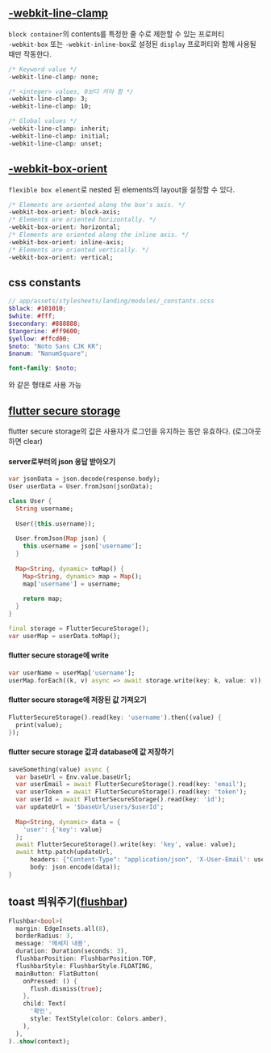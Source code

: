 ## [-webkit-line-clamp](https://developer.mozilla.org/en-US/docs/Web/CSS/-webkit-line-clamp)
`block container`의 contents를 특정한 줄 수로 제한할 수 있는 프로퍼티  
`-webkit-box` 또는 `-webkit-inline-box`로 설정된 `display` 프로퍼티와 함께 사용될 때만 작동한다.  
```css
/* Keyword value */
-webkit-line-clamp: none;

/* <integer> values, 0보다 커야 함 */
-webkit-line-clamp: 3;
-webkit-line-clamp: 10;

/* Global values */
-webkit-line-clamp: inherit;
-webkit-line-clamp: initial;
-webkit-line-clamp: unset;
```

## [-webkit-box-orient](http://css-infos.net/property/-webkit-box-orient)
`flexible box element`로 nested 된 elements의 layout을 설정할 수 있다.
```css
/* Elements are oriented along the box's axis. */
-webkit-box-orient: block-axis;
/* Elements are oriented horizontally. */
-webkit-box-orient: horizontal;
/* Elements are oriented along the inline axis. */
-webkit-box-orient: inline-axis;
/* Elements are oriented vertically. */
-webkit-box-orient: vertical;
```

## css constants
```scss
// app/assets/stylesheets/landing/modules/_constants.scss
$black: #101010;
$white: #fff;
$secondary: #888888;
$tangerine: #ff9600;
$yellow: #ffcd00;
$noto: "Noto Sans CJK KR";
$nanum: "NanumSquare";
```
```scss
font-family: $noto;
```
와 같은 형태로 사용 가능

## [flutter secure storage](https://github.com/mogol/flutter_secure_storage)
flutter secure storage의 값은 사용자가 로그인을 유지하는 동안 유효하다. (로그아웃하면 clear)
#### server로부터의 json 응답 받아오기
```dart
var jsonData = json.decode(response.body);
User userData = User.fromJson(jsonData);
```
```dart
class User {
  String username;
  
  User({this.username});
  
  User.fromJson(Map json) {
    this.username = json['username'];
  }
  
  Map<String, dynamic> toMap() {
    Map<String, dynamic> map = Map();
    map['username'] = username;
    
    return map;
  }
}
```
```dart
final storage = FlutterSecureStorage();
var userMap = userData.toMap();
```
#### flutter secure storage에 write
```dart
var userName = userMap['username'];
userMap.forEach((k, v) async => await storage.write(key: k, value: v));
```
#### flutter secure storage에 저장된 값 가져오기
```dart
FlutterSecureStorage().read(key: 'username').then((value) {
  print(value);
});
```
#### flutter secure storage 값과 database에 값 저장하기
```dart
saveSomething(value) async {
  var baseUrl = Env.value.baseUrl;
  var userEmail = await FlutterSecureStorage().read(key: 'email');
  var userToken = await FlutterSecureStorage().read(key: 'token');
  var userId = await FlutterSecureStorage().read(key: 'id');
  var updateUrl = '$baseUrl/users/$userId';
  
  Map<String, dynamic> data = {
    'user': {'key': value}
  };
  await FlutterSecureStorage().write(key: 'key', value: value);
  await http.patch(updateUrl,
      headers: {"Content-Type": "application/json", 'X-User-Email': userEmail, 'X-User-Token': userToken},
      body: json.encode(data));
}
```

## toast 띄워주기([flushbar](https://github.com/AndreHaueisen/flushbar))
```dart
Flushbar<bool>(
  margin: EdgeInsets.all(8),
  borderRadius: 3,
  message: '메세지 내용',
  duration: Duration(seconds: 3),
  flushbarPosition: FlushbarPosition.TOP,
  flushbarStyle: FlushbarStyle.FLOATING,
  mainButton: FlatButton(
    onPressed: () {
      flush.dismiss(true);
    },
    child: Text(
      '확인',
      style: TextStyle(color: Colors.amber),
    ),
  ),
)..show(context);
```
